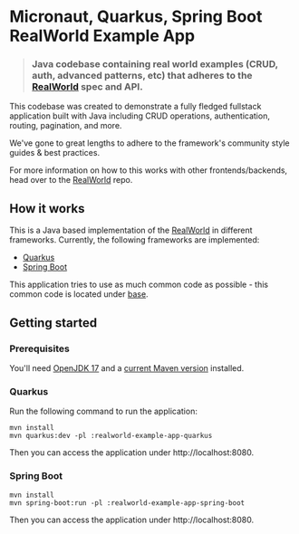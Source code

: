 # Micronaut, Quarkus, Spring Boot RealWorld Example App

> ### Java codebase containing real world examples (CRUD, auth, advanced patterns, etc) that adheres to the [RealWorld](https://github.com/gothinkster/realworld) spec and API.

This codebase was created to demonstrate a fully fledged fullstack application built with Java including CRUD
operations, authentication, routing, pagination, and more.

We've gone to great lengths to adhere to the framework's community style guides & best practices.

For more information on how to this works with other frontends/backends, head over to
the [RealWorld](https://github.com/gothinkster/realworld) repo.

## How it works

This is a Java based implementation of the [RealWorld](https://github.com/gothinkster/realworld) in different
frameworks. Currently, the following frameworks are implemented:

* [Quarkus](quarkus)
* [Spring Boot](spring-boot)

This application tries to use as much common code as possible - this common code is located under [base](base).

## Getting started

### Prerequisites

You'll need [OpenJDK 17](https://adoptium.net/) and a [current Maven version](https://maven.apache.org/download.cgi)
installed.

### Quarkus

Run the following command to run the application:

```shell
mvn install
mvn quarkus:dev -pl :realworld-example-app-quarkus 
```

Then you can access the application under http://localhost:8080.

### Spring Boot

```shell
mvn install
mvn spring-boot:run -pl :realworld-example-app-spring-boot 
```

Then you can access the application under http://localhost:8080.
